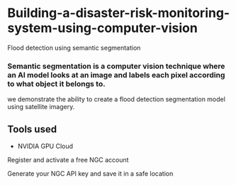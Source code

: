 # Building-a-disaster-risk-monitoring-system-using-computer-vision
Flood detection using semantic segmentation 



### Semantic segmentation is a computer vision technique where an AI model looks at an image and labels each pixel according to what object it belongs to.

we demonstrate the ability to create a flood detection segmentation model using satellite imagery.


## Tools used 

* NVIDIA GPU Cloud

Register and activate a free NGC account

Generate your NGC API key and save it in a safe location
